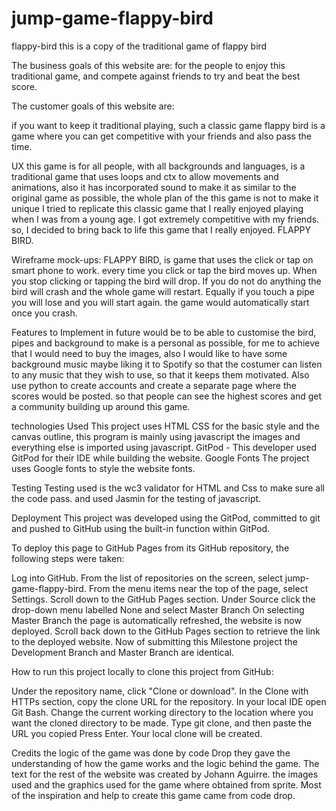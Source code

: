# jump-game-flappy-bird
flappy-bird
this is a copy of the traditional game of flappy bird

The business goals of this website are:
for  the people to enjoy this traditional game, and compete against friends to try and beat the best score.

The customer goals of this website are:

if you want to keep it traditional playing, such a classic game flappy bird is a game where you can get competitive with your friends and also pass the time.

UX
this game is for all people, with all backgrounds and languages, is a traditional game that uses loops and ctx to allow movements and animations, also it has incorporated sound to make it as similar to the original game as possible, the whole plan of the this game is not to make it unique I tried to replicate this classic game that I really enjoyed playing when I was from a young age. I got extremely competitive with my friends. so, I decided to bring back to life this game that I really enjoyed. FLAPPY BIRD. 

Wireframe mock-ups:
FLAPPY BIRD, is game that uses the click or tap on smart phone to work. every time you click or tap the bird moves up. When you stop clicking or tapping the bird will drop. If you do not do anything the bird will crash and the whole game will restart. Equally if you touch a pipe you will lose and you will start again. the game would automatically start once you crash. 


Features to Implement in future
would be to be able to customise the bird, pipes and background to make is a personal as possible, for me to achieve that I would need to buy the images, also I would like to have some background music maybe liking it to Spotify so that the costumer can listen to any music that they wish to use, so that it keeps them motivated. Also use python to create accounts and create a separate page where the scores would be posted. so that people can see the highest scores and get a community building up around this game.

technologies Used
This project uses HTML CSS for the basic style and the canvas outline, this program is mainly using javascript the images and everything else is imported using javascript. GitPod - This developer used GitPod for their IDE while building the website.  Google Fonts The project uses Google fonts to style the website fonts.

Testing
Testing used is the wc3 validator for HTML and Css to make sure all the code pass. and used Jasmin for the testing of javascript.

Deployment This project was developed using the GitPod, committed to git and pushed to GitHub using the built-in function within GitPod.

To deploy this page to GitHub Pages from its GitHub repository, the following steps were taken:

Log into GitHub. From the list of repositories on the screen, select jump-game-flappy-bird. From the menu items near the top of the page, select Settings. Scroll down to the GitHub Pages section. Under Source click the drop-down menu labelled None and select Master Branch On selecting Master Branch the page is automatically refreshed, the website is now deployed. Scroll back down to the GitHub Pages section to retrieve the link to the deployed website. Now of submitting this Milestone project the Development Branch and Master Branch are identical.

How to run this project locally to clone this project from GitHub:

Under the repository name, click "Clone or download". In the Clone with HTTPs section, copy the clone URL for the repository. In your local IDE open Git Bash. Change the current working directory to the location where you want the cloned directory to be made. Type git clone, and then paste the URL you copied Press Enter. Your local clone will be created.

Credits
the logic of the game was done by code Drop they gave the understanding of how the game works and the logic behind the game. The text for the rest of the website was created by Johann Aguirre. the images used and the graphics used for the game where obtained from sprite. Most of the inspiration and help to create this game came from code drop.

